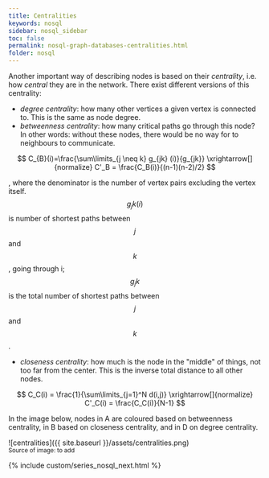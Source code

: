 ```yaml
---
title: Centralities
keywords: nosql
sidebar: nosql_sidebar
toc: false
permalink: nosql-graph-databases-centralities.html
folder: nosql
---
```


Another important way of describing nodes is based on their _centrality_, i.e. how _central_ they are in the network. There exist different versions of this centrality:
- _degree centrality_: how many other vertices a given vertex is connected to. This is the same as node degree.
- _betweenness centrality_: how many critical paths go through this node? In other words: without these nodes, there would be no way for to neighbours to communicate.

$$
C_{B}(i)=\frac{\sum\limits_{j \neq k} g_{jk} (i)}{g_{jk}} \xrightarrow[]{normalize} C'_B = \frac{C_B(i)}{(n-1)(n-2)/2}
$$

, where the denominator is the number of vertex pairs excluding the vertex itself. $$g_jk(i)$$ is number of shortest paths between $$j$$ and $$k$$, going through i; $$g_jk$$ is the total number of shortest paths between $$j$$ and $$k$$.


- _closeness centrality_: how much is the node in the "middle" of things, not too far from the center. This is the inverse total distance to all other nodes.

$$
C_C(i) = \frac{1}{\sum\limits_{j=1}^N d(i,j)} \xrightarrow[]{normalize} C'_C(i) = \frac{C_C(i)}{N-1}
$$

In the image below, nodes in A are coloured based on betweenness centrality, in B based on closeness centrality, and in D on degree centrality.

![centralities]({{ site.baseurl }}/assets/centralities.png)
<br/><small>Source of image: to add</small>

{% include custom/series_nosql_next.html %}
